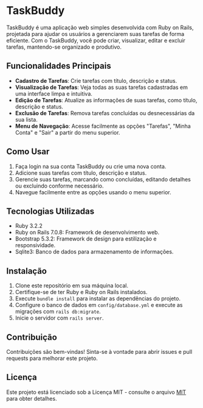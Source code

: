 # TaskBuddy

TaskBuddy é uma aplicação web simples desenvolvida com Ruby on Rails, projetada para ajudar os usuários a gerenciarem suas tarefas de forma eficiente. Com o TaskBuddy, você pode criar, visualizar, editar e excluir tarefas, mantendo-se organizado e produtivo.

## Funcionalidades Principais

- **Cadastro de Tarefas**: Crie tarefas com título, descrição e status.
- **Visualização de Tarefas**: Veja todas as suas tarefas cadastradas em uma interface limpa e intuitiva.
- **Edição de Tarefas**: Atualize as informações de suas tarefas, como título, descrição e status.
- **Exclusão de Tarefas**: Remova tarefas concluídas ou desnecessárias da sua lista.
- **Menu de Navegação**: Acesse facilmente as opções "Tarefas", "Minha Conta" e "Sair" a partir do menu superior.

## Como Usar

1. Faça login na sua conta TaskBuddy ou crie uma nova conta.
2. Adicione suas tarefas com título, descrição e status.
3. Gerencie suas tarefas, marcando como concluídas, editando detalhes ou excluindo conforme necessário.
4. Navegue facilmente entre as opções usando o menu superior.

## Tecnologias Utilizadas

- Ruby 3.2.2
- Ruby on Rails 7.0.8: Framework de desenvolvimento web.
- Bootstrap 5.3.2: Framework de design para estilização e responsividade.
- Sqlite3: Banco de dados para armazenamento de informações.

## Instalação

1. Clone este repositório em sua máquina local.
2. Certifique-se de ter Ruby e Ruby on Rails instalados.
3. Execute `bundle install` para instalar as dependências do projeto.
4. Configure o banco de dados em `config/database.yml` e execute as migrações com `rails db:migrate`.
5. Inicie o servidor com `rails server`.

## Contribuição

Contribuições são bem-vindas! Sinta-se à vontade para abrir issues e pull requests para melhorar este projeto.

## Licença

Este projeto está licenciado sob a Licença MIT - consulte o arquivo [MIT](https://opensource.org/licenses/MIT) para obter detalhes.

